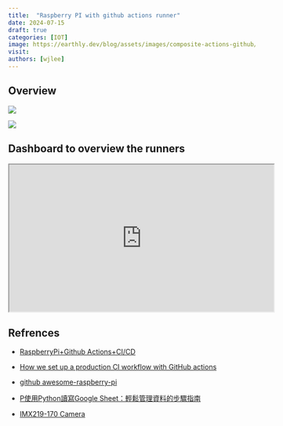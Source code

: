 ```yaml
---
title:  "Raspberry PI with github actions runner"
date: 2024-07-15
draft: true
categories: [IOT]
image: https://earthly.dev/blog/assets/images/composite-actions-github/workflow.png
visit:
authors: [wjlee]
---
```


## Overview

[![](https://earthly.dev/blog/assets/images/composite-actions-github/workflow.png)]()

[![](https://www.plantuml.com/plantuml/svg/RT31IWD1383X-pn5nDjAmUB1QxUAK11QQ6_Y8Sw4wR0xoPZ9kkxRkuZAWitn_mA1RAgXMauSCXRdF1PBml2Kug04Q-Ukx4oPm6HonovnGSKCbTu7Oa-jgeodS_8TKwrmv-hVoW7Laay5sGuOGk88zmlUokTlNjykEdeJFThK4-18LJ8jy9aYSTYA1jBBLz_GTr5buF0WlIYO8jUPYCtDS_DoFL7VonYLY5-XQTfTqxZLwbz_f8zzgTy6xMv_SXlYyFEcBm00)](https://www.plantuml.com/plantuml/uml/RT31IWD1383X-pn5nDjAmUB1QxUAK11QQ6_Y8Sw4wR0xoPZ9kkxRkuZAWitn_mA1RAgXMauSCXRdF1PBml2Kug04Q-Ukx4oPm6HonovnGSKCbTu7Oa-jgeodS_8TKwrmv-hVoW7Laay5sGuOGk88zmlUokTlNjykEdeJFThK4-18LJ8jy9aYSTYA1jBBLz_GTr5buF0WlIYO8jUPYCtDS_DoFL7VonYLY5-XQTfTqxZLwbz_f8zzgTy6xMv_SXlYyFEcBm00)

## Dashboard to overview the runners


<iframe width="540px" height="300px" src="https://docs.google.com/spreadsheets/d/1LtxS_ZH3dd5ycHIlkHENfWahl7QCVwYgoXJstf6HzQY/pubhtml?gid=0&amp;single=true&amp;widget=false&amp;headers=false"></iframe>

## Refrences
* [RaspberryPi+Github Actions+CI/CD](https://pabluc.medium.com/raspberrypi-github-actions-ci-cd-1dc098b4c7d3)
* [How we set up a production CI workflow with GitHub actions](https://insights.project-a.com/how-we-set-up-a-production-ci-workflow-with-github-actions/)
* [github awesome-raspberry-pi](https://github.com/thibmaek/awesome-raspberry-pi)
* [P使用Python讀寫Google Sheet：輕鬆管理資料的步驟指南](https://medium.com/@yunnnzeng/%E4%BD%BF%E7%94%A8python%E8%AE%80%E5%AF%ABgoogle-sheet-%E8%BC%95%E9%AC%86%E7%AE%A1%E7%90%86%E8%B3%87%E6%96%99%E7%9A%84%E6%AD%A5%E9%A9%9F%E6%8C%87%E5%8D%97-5e029c2c4c3c)

* [IMX219-170 Camera](https://www.waveshare.com/wiki/IMX219-170_Camera)
